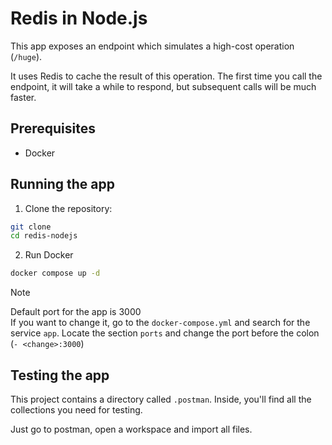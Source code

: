 # Redis in Node.js

This app exposes an endpoint which simulates a high-cost operation (`/huge`).

It uses Redis to cache the result of this operation. The first time you call the endpoint, it will take a while to respond, but subsequent calls will be much faster.

## Prerequisites
- Docker

## Running the app
1. Clone the repository:
```bash
git clone
cd redis-nodejs
```

2. Run Docker
```bash
docker compose up -d
```

> [!NOTE]
> Default port for the app is 3000<br>
> If you want to change it, go to the `docker-compose.yml` and search for the service `app`.
> Locate the section `ports` and change the port before the colon (`- <change>:3000`)


## Testing the app

This project contains a directory called `.postman`. Inside, you'll find all the collections you need for testing.

Just go to postman, open a workspace and import all files.
